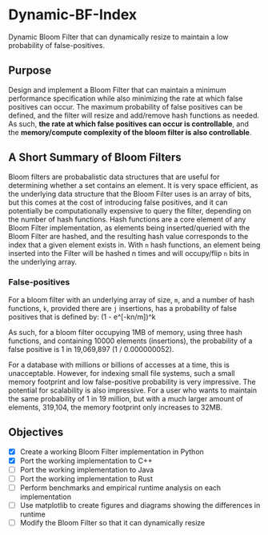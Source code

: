 # Dynamic-BF-Index
Dynamic Bloom Filter that can dynamically resize to maintain a low probability of false-positives.

## Purpose
Design and implement a Bloom Filter that can maintain a minimum performance specification while also minimizing the rate at which false positives can occur. The maximum probability of false positives can be defined, and the filter will resize and add/remove hash functions as needed. As such, **the rate at which false positives can occur is controllable**, and the **memory/compute complexity of the bloom filter is also controllable**.

## A Short Summary of Bloom Filters
Bloom filters are probabalistic data structures that are useful for determining whether a set contains an element. It is very space efficient, as the underlying data structure that the Bloom Filter uses is an array of bits, but this comes at the cost of introducing false positives, and it can potentially be computationally expensive to query the filter, depending on the number of hash functions. Hash functions are a core element of any Bloom Filter implementation, as elements being inserted/queried with the Bloom Filter are hashed, and the resulting hash value corresponds to the index that a given element exists in. With ```n``` hash functions, an element being inserted into the Filter will be hashed n times and will occupy/flip ```n``` bits in the underlying array. 

### False-positives
For a bloom filter with an underlying array of size, ```m```, and a number of hash functions, ```k```, provided there are ```j``` insertions, has a probability of false positives that is defined by: (1 - e^[-kn/m])^k

As such, for a bloom filter occupying 1MB of memory, using three hash functions, and containing 10000 elements (insertions), the probability of a false positive is 1 in 19,069,897 (1 / 0.000000052).

For a database with millions or billions of accesses at a time, this is unacceptable. However, for indexing small file systems, such a small memory footprint and low false-positive probability is very impressive. The potential for scalability is also impressive. For a user who wants to maintain the same probability of 1 in 19 million, but with a much larger amount of elements, 319,104, the memory footprint only increases to 32MB.

## Objectives
- [x] Create a working Bloom Filter implementation in Python
- [x] Port the working implementation to C++
- [ ] Port the working implementation to Java
- [ ] Port the working implementation to Rust
- [ ] Perform benchmarks and empirical runtime analysis on each implementation
- [ ] Use matplotlib to create figures and diagrams showing the differences in runtime
- [ ] Modify the Bloom Filter so that it can dynamically resize 